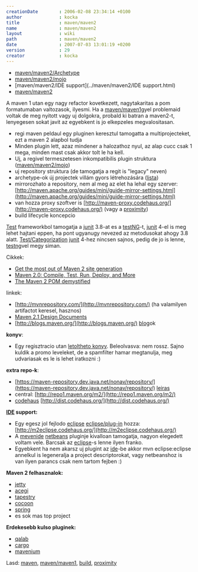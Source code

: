 ```yaml
---
creationDate        : 2006-02-08 23:34:14 +0100 
author              : kocka 
title               : maven/maven2 
name                : maven/maven2 
layout              : wiki 
path                : maven/maven2 
date                : 2007-07-03 13:01:19 +0200 
version             : 29 
creator             : kocka 
---
```


-   [maven/maven2/Archetype](../maven/maven2/Archetype.html)
-   [maven/maven2/mojo](../maven/maven2/mojo.html)
-   [maven/maven2/IDE support](../maven/maven2/IDE support.html)
-   [maven/maven2](../maven/maven2.html)



A maven 1 utan egy nagy refactor kovetkezett, nagytakaritas a pom formatumaban valtozasok, ilyesmi. Ha a [maven/maven1](../maven/maven1.html)gyel problemaid voltak de meg nyitott vagy uj dolgokra, probald ki batran a maven2-t, lenyegesen sokat javit az egyebkent is jo elkepzeles megvalositasan.

*   regi maven peldaul egy pluginen keresztul tamogatta a multiprojecteket, ezt a maven 2 alapbol tudja
*   Minden plugin lett, azaz mindener a halozathoz nyul, az alap cucc csak 1 mega, minden mast csak akkor tolt le ha kell.
*   Uj, a regivel termeszetesen inkompatibilis plugin struktura ([maven/maven2/mojo](../maven/maven2/mojo.html))
*   uj repository struktura (de tamogatja a regit is "legacy" neven)
*   archetype-ok új projectek villám gyors létrehozására ([lista](http://docs.codehaus.org/display/MAVENUSER/Archetypes+List))
*   mirrorozhato a repository, nem al meg az elet ha lehal egy szerver: [http://maven.apache.org/guides/mini/guide-mirror-settings.html](http://maven.apache.org/guides/mini/guide-mirror-settings.html)
*   van hozza proxy szoftver is [http://maven-proxy.codehaus.org/](http://maven-proxy.codehaus.org/) (vagy a [proximity](../proximity.html))
*   build lifecycle koncepcio

[Test](../test.html) frameworkbol tamogatja a [junit](../junit.html) 3.8-at es a [testNG](../testng.html)-t, [junit](../junit.html) 4-el is meg lehet hajtani eppen, ha pont ugyanugy nevezed az metodusokat ahogy 3.8 alatt. [Test/Categorization](../Test/Categorization.html) [junit](../junit.html) 4-hez nincsen sajnos, pedig de jo is lenne, [testng](../testng.html)vel megy siman.

Cikkek:

*   [Get the most out of Maven 2 site generation](http://www.javaworld.com/javaworld/jw-02-2006/jw-0227-maven_p.html)
*   [Maven 2.0: Compile, Test, Run, Deploy, and More](http://www.onjava.com/lpt/a/6528)
*   [The Maven 2 POM demystified](http://www.javaworld.com/javaworld/jw-05-2006/jw-0529-maven.html)

linkek:

*   [http://mvnrepository.com/](http://mvnrepository.com/) (ha valamilyen artifactot keresel, hasznos)
*   [ Maven 2.1 Design Documents](http://docs.codehaus.org/display/MAVEN/Maven+2.1+Design+Documents)
*   [http://blogs.maven.org/](http://blogs.maven.org/) [blog](../blog.html)ok

__konyv__:

*   Egy regisztracio utan [letoltheto konyv](http://www.mergere.com/m2book_download.jsp). Beleolvasva: nem rossz. Sajno kuldik a promo leveleket, de a spamfilter hamar megtanulja, meg udvariasak es le is lehet iratkozni :)

__extra repo-k__:

*   [https://maven-repository.dev.java.net/nonav/repository/](https://maven-repository.dev.java.net/nonav/repository/) [leiras](https://maven-repository.dev.java.net/nonav/)
*   central: [http://repo1.maven.org/m2/](http://repo1.maven.org/m2/)
*   [codehaus](../codehaus.html) [http://dist.codehaus.org/](http://dist.codehaus.org/)

__[IDE](../IDE.html) support:__

*   Egy egesz jol fejlodo [eclipse](../Eclipse.html) [eclipse/plug-in](../Eclipse/Plug-in.html) hozza:[http://m2eclipse.codehaus.org/](http://m2eclipse.codehaus.org/)
*   A [mevenide](../mevenide.html) [netbeans](../Netbeans.html) pluginje kivalloan tamogatja, nagyon elegedett voltam vele. Barcsak az [eclipse](../Eclipse.html)-s lenne ilyen franko.
*   Egyebkent ha nem akarsz uj plugint az [ide](../IDE.html)-be akkor mvn eclipse:eclipse annelkul is legeneralja a project descriptorokat, vagy netbeanshoz is van ilyen parancs csak nem tartom fejben :)

__Maven 2 felhasznalok:__

*   [jetty](../jetty.html)
*   [acegi](../acegi.html)
*   [tapestry](../tapestry.html)
*   [cocoon](../cocoon.html)
*   [spring](../spring.html)
*   es sok mas top project

__Erdekesebb kulso pluginek:__

*   [qalab](../qalab.html)
*   [cargo](../cargo.html)
*   [mavenium](../mavenium.html)

Lasd: [maven](../maven.html), [maven/maven1](../maven/maven1.html), [build](../build.html), [proximity](../proximity.html)


